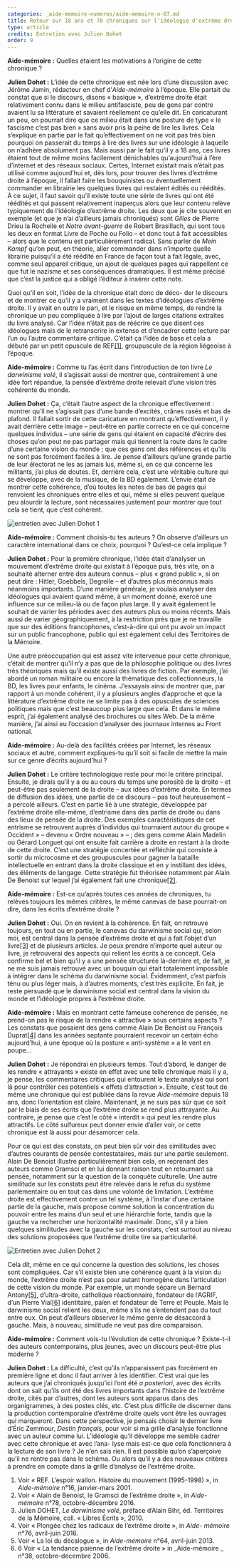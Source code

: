 ```yaml
---
categories: _aide-memoire-numeros/aide-memoire-n-87.md
title: Retour sur 18 ans et 70 chroniques sur l'idéologie d'extrême droite
type: article
credits: Entretien avec Julien Dohet
order: 9
---
```

**Aide-mémoire :** Quelles étaient les motivations à l’origine de cette chronique ?

**Julien Dohet :** L’idée de cette chronique est née lors d’une discussion avec Jérôme Jamin, rédacteur en chef d’_Aide-mémoire_ à l’époque. Elle partait du constat que si le discours, disons « basique », d’extrême droite était relativement connu dans le milieu antifasciste, peu de gens par contre avaient lu sa littérature et savaient réellement ce qu’elle dit. En caricaturant un peu, on pourrait dire que ce milieu était dans une posture de type « le fascisme c’est pas bien » sans avoir pris la peine de lire les livres. Cela s’explique en partie par le fait qu’effectivement on ne voit pas très bien pourquoi on passerait du temps à lire des livres sur une idéologie à laquelle on n’adhère absolument pas. Mais aussi par le fait qu’il y a 18 ans, ces livres étaient tout de même moins facilement dénichables qu’aujourd’hui à l’ère d’internet et des réseaux sociaux. Certes, Internet existait mais n’était pas utilisé comme aujourd’hui et, dès lors, pour trouver des livres d’extrême droite à l’époque, il fallait faire les bouquinistes ou éventuellement commander en librairie les quelques livres qui restaient édités ou réédités. À ce sujet, il faut savoir qu’il existe toute une série de livres qui ont été réédités et qui passent relativement inaperçus alors que leur contenu relève typiquement de l’idéologie d’extrême droite. Les deux que je cite souvent en exemple (et que je n’ai d’ailleurs jamais chroniqués) sont _Gilles_ de Pierre Drieu la Rochelle et _Notre avant-guerre_ de Robert Brasillach, qui sont tous les deux en format Livre de Poche ou Folio – et donc tout à fait accessibles – alors que le contenu est particulièrement radical. Sans parler de _Mein Kampf_ qu’on peut, en théorie, aller commander dans n’importe quelle librairie puisqu’il a été réédité en France de façon tout à fait légale, avec, comme seul appareil critique, un ajout de quelques pages qui rappellent ce que fut le nazisme et ses conséquences dramatiques. Il est même précisé que c’est la justice qui a obligé l’éditeur à insérer cette note.

Quoi qu’il en soit, l’idée de la chronique était donc de déco- der le discours et de montrer ce qu’il y a vraiment dans les textes d’idéologues d’extrême droite. Il y avait en outre le pari, et le risque en même temps, de rendre la chronique un peu compliquée à lire par l’ajout de larges citations extraites du livre analysé. Car l’idée n’était pas de réécrire ce que disent ces idéologues mais de le retranscrire in extenso et d’encadrer cette lecture par l’un ou l’autre commentaire critique. C’était ça l’idée de base et cela a débuté par un petit opuscule de REF[[1]](#footnote-1), groupuscule de la région liégeoise à l’époque.

**Aide-mémoire :** Comme tu l’as écrit dans l’introduction de ton livre _Le darwinisme volé_, il s’agissait aussi de montrer que, contrairement à une idée fort répandue, la pensée d’extrême droite relevait d’une vision très cohérente du monde.

**Julien Dohet :** Ça, c’était l’autre aspect de la chronique effectivement : montrer qu’il ne s’agissait pas d’une bande d’excités, crânes rasés et bas de plafond. Il fallait sortir de cette caricature en montrant qu’effectivement, il y avait derrière cette image – peut-être en partie correcte en ce qui concerne quelques individus – une série de gens qui étaient en capacité d’écrire des choses qu’on peut ne pas partager mais qui tiennent la route dans le cadre d’une certaine vision du monde ; que ces gens ont des références et qu’ils ne sont pas forcément faciles à lire. Je pense d’ailleurs qu’une grande partie de leur électorat ne les as jamais lus, même si, en ce qui concerne les militants, j’ai plus de doutes. Et, derrière cela, c’est une véritable culture qui se développe, avec de la musique, de la BD également. L’envie était de montrer cette cohérence, d’où toutes les notes de bas de pages qui renvoient les chroniques entre elles et qui, même si elles peuvent quelque peu alourdir la lecture, sont nécessaires justement pour montrer que tout cela se tient, que c’est cohérent.



![entretien avec Julien Dohet 1](/assets/uploads/am87-entretien-avec-julien-dohet-1.jpg)



**Aide-mémoire :** Comment choisis-tu tes auteurs ? On observe d’ailleurs un caractère international dans ce choix, pourquoi ? Qu’est-ce cela implique ?

**Julien Dohet :** Pour la première chronique, l’idée était d’analyser un mouvement d’extrême droite qui existait à l’époque puis, très vite, on a souhaité alterner entre des auteurs connus – plus « grand public », si on peut dire : Hitler, Goebbels, Degrelle – et d’autres plus méconnus mais néanmoins importants. D’une manière générale, je voulais analyser des idéologues qui avaient quand même, à un moment donné, exercé une influence sur ce milieu-là ou de façon plus large. Il y avait également le souhait de varier les périodes avec des auteurs plus ou moins récents. Mais aussi de varier géographiquement, à la restriction près que je ne travaille que sur des éditions francophones, c’est-à-dire qui ont pu avoir un impact sur un public francophone, public qui est également celui des Territoires de la Mémoire.

Une autre préoccupation qui est assez vite intervenue pour cette chronique, c’était de montrer qu’il n’y a pas que de la philosophie politique ou des livres très théoriques mais qu’il existe aussi des livres de fiction. Par exemple, j’ai abordé un roman militaire ou encore la thématique des collectionneurs, la BD, les livres pour enfants, le cinéma. J’essayais ainsi de montrer que, par rapport à un monde cohérent, il y a plusieurs angles d’approche et que la littérature d’extrême droite ne se limite pas à des opuscules de sciences politiques mais que c’est beaucoup plus large que cela. Et dans le même esprit, j’ai également analysé des brochures ou sites Web. De la même manière, j’ai ainsi eu l’occasion d’analyser des journaux internes au Front national.

**Aide-mémoire :** Au-delà des facilités créées par Internet, les réseaux sociaux et autre, comment expliques-tu qu’il soit si facile de mettre la main sur ce genre d’écrits aujourd’hui ?

**Julien Dohet :** Le critère technologique reste pour moi le critère principal. Ensuite, je dirais qu’il y a eu au cours du temps une porosité de la droite – et peut-être pas seulement de la droite – aux idées d’extrême droite. En termes de diffusion des idées, une partie de ce discours – pas tout heureusement – a percolé ailleurs. C’est en partie lié à une stratégie, développée par l’extrême droite elle-même, d’entrisme dans des partis de droite ou dans des lieux de pensée de la droite. Des exemples caractéristiques de cet entrisme se retrouvent auprès d’individus qui tournaient autour du groupe « Occident » – devenu « Ordre nouveau » – ; des gens comme Alain Madelin ou Gérard Longuet qui ont ensuite fait carrière à droite en restant à la droite de cette droite. C’est une stratégie concertée et réfléchie qui consiste à sortir du microcosme et des groupuscules pour gagner la bataille intellectuelle en entrant dans la droite classique et en y instillant des idées, des éléments de langage. Cette stratégie fut théorisée notamment par Alain De Benoist sur lequel j’ai également fait une chronique[[2]](#footnote-2).

**Aide-mémoire :** Est-ce qu’après toutes ces années de chroniques, tu relèves toujours les mêmes critères, le même canevas de base pourrait-on dire, dans les écrits d’extrême droite ?

**Julien Dohet :** Oui. On en revient à la cohérence. En fait, on retrouve toujours, en tout ou en partie, le canevas du darwinisme social qui, selon moi, est central dans la pensée d’extrême droite et qui a fait l’objet d’un livre[[3]](#footnote-3) et de plusieurs articles. Je peux prendre n’importe quel auteur ou livre, je retrouverai des aspects qui relient les écrits à ce concept. Cela confirme bel et bien qu’il y a une pensée structurée là-derrière et, de fait, je ne me suis jamais retrouvé avec un bouquin qui était totalement impossible à intégrer dans le schéma du darwinisme social. Évidemment, c’est parfois ténu ou plus léger mais, à d’autres moments, c’est très explicite. En fait, je reste persuadé que le darwinisme social est central dans la vision du monde et l’idéologie propres à l’extrême droite.

**Aide-mémoire :** Mais en montrant cette fameuse cohérence de pensée, ne prend-on pas le risque de la rendre « attractive » sous certains aspects ? Les constats que posaient des gens comme Alain De Benoist ou François Duprat[[4]](#footnote-4) dans les années septante pourraient recevoir un certain écho aujourd’hui, à une époque où la posture « anti-système » a le vent en poupe…

**Julien Dohet :** Je répondrai en plusieurs temps. Tout d’abord, le danger de les rendre « attrayants » existe en effet avec une telle chronique mais il y a, je pense, les commentaires critiques qui entourent le texte analysé qui sont là pour contrôler ces potentiels « effets d’attraction ». Ensuite, c’est tout de même une chronique qui est publiée dans la revue _Aide-mémoire_ depuis 18 ans, donc l’orientation est claire. Maintenant, je ne suis pas sûr que ce soit par le biais de ses écrits que l’extrême droite se rend plus attrayante. Au contraire, je pense que c’est le côté « interdit » qui peut les rendre plus attractifs. Le côté sulfureux peut donner envie d’aller voir, or cette chronique est là aussi pour désamorcer cela.

Pour ce qui est des constats, on peut bien sûr voir des similitudes avec d’autres courants de pensée contestataires, mais sur une partie seulement. Alain De Benoist illustre particulièrement bien cela, en reprenant des auteurs comme Gramsci et en lui donnant raison tout en retournant sa pensée, notamment sur la question de la conquête culturelle. Une autre similitude sur les constats peut être relevée dans le refus du système parlementaire ou en tout cas dans une volonté de limitation. L’extrême droite est effectivement contre un tel système, à l’instar d’une certaine partie de la gauche, mais propose comme solution la concentration du pouvoir entre les mains d’un seul et une hiérarchie forte, tandis que la gauche va rechercher une horizontalité maximale. Donc, s’il y a bien quelques similitudes avec la gauche sur les constats, c’est surtout au niveau des solutions proposées que l’extrême droite tire sa particularité.



![Entretien avec Julien Dohet 2](/assets/uploads/am87-entretien-avec-julien-dohet-2.jpg)



Cela dit, même en ce qui concerne la question des solutions, les choses sont compliquées. Car s’il existe bien une cohérence quant à la vision du monde, l’extrême droite n’est pas pour autant homogène dans l’articulation de cette vision du monde. Par exemple, un monde sépare un Bernard Antony[[5]](#footnote-5), d’ultra-droite, catholique réactionnaire, fondateur de l’AGRIF, d’un Pierre Vial[[6]](#footnote-6) identitaire, païen et fondateur de Terre et Peuple. Mais le darwinisme social relient les deux, même s’ils ne s’entendent pas du tout entre eux. On peut d’ailleurs observer le même genre de désaccord à gauche. Mais, à nouveau, similitude ne veut pas dire comparaison.

**Aide-mémoire :** Comment vois-tu l’évolution de cette chronique ? Existe-t-il des auteurs contemporains, plus jeunes, avec un discours peut-être plus moderne ?

**Julien Dohet :** La difficulté, c’est qu’ils n’apparaissent pas forcément en première ligne et donc il faut arriver à les identifier. C’est vrai que les auteurs que j’ai chroniqués jusqu’ici l’ont été _a posteriori_, avec des écrits dont on sait qu’ils ont été des livres importants dans l’histoire de l’extrême droite, cités par d’autres, dont les auteurs sont apparus dans des organigrammes, à des postes clés, etc. C’est plus difficile de discerner dans la production contemporaine d’extrême droite quels vont être les ouvrages qui marqueront. Dans cette perspective, je pensais choisir le dernier livre d’Éric Zemmour, _Destin français_, pour voir si ma grille d’analyse fonctionne avec un auteur comme lui. L’idéologie qu’il développe me semble cadrer avec cette chronique et avec l’ana- lyse mais est-ce que cela fonctionnera à la lecture de son livre ? Je n’en sais rien. Il est possible qu’on s’aperçoive qu’il ne rentre pas dans le schéma. Ou alors qu’il y a des nouveaux critères à prendre en compte dans la grille d’analyse de l’extrême droite.

1. Voir « REF. L’espoir wallon. Histoire du mouvement (1995-1998) », in _Aide-mémoire_ n°16, janvier-mars 2001.
2. Voir « Alain de Benoist, le Gramsci de l’extrême droite », in _Aide-mémoire_ n°78, octobre-décembre 2016.
3. Julien DOHET, _Le darwinisme volé_, préface d’Alain Bihr, éd. Territoires de la Mémoire, coll. « Libres Écrits », 2010.
4. Voir « Plongée chez les radicaux de l’extrême droite », in _Aide- mémoire_ n°76, avril-juin 2016.
5. Voir « La loi du décalogue », in _Aide-mémoire_ n°64, avril-juin 2013. 
6. 6 Voir « La tendance païenne de l’extrême droite » in _Aide-mémoire
   _ n°38, octobre-décembre 2006.
